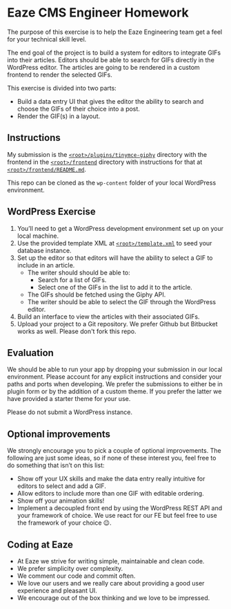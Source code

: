 # Eaze CMS Engineer Homework

The purpose of this exercise is to help the Eaze Engineering team get a feel for your technical skill level.

The end goal of the project is to build a system for editors to integrate GIFs into their articles. Editors should be able to search for GIFs directly in the WordPress editor. The articles are going to be rendered in a custom frontend to render the selected GIFs.

This exercise is divided into two parts:

- Build a data entry UI that gives the editor the ability to search and choose the GIFs of their choice into a post.
- Render the GIF(s) in a layout.

## Instructions

My submission is the [`<root>/plugins/tinymce-giphy`](plugins/tinymce-giphy) directory with the frontend in the [`<root>/frontend`](frontend) directory with instructions for that at [`<root>/frontend/README.md`](frontend/README.md).

This repo can be cloned as the `wp-content` folder of your local WordPress environment.

## WordPress Exercise

1. You’ll need to get a WordPress development environment set up on your local machine.
2. Use the provided template XML at [`<root>/template.xml`](template.xml) to seed your database instance.
3. Set up the editor so that editors will have the ability to select a GIF to include in an article.
   - The writer should should be able to:
     - Search for a list of GIFs.
     - Select one of the GIFs in the list to add it to the article.
   - The GIFs should be fetched using the Giphy API.
   - The writer should be able to select the GIF through the WordPress editor.
4. Build an interface to view the articles with their associated GIFs.
5. Upload your project to a Git repository. We prefer Github but Bitbucket works as well. Please don't fork this repo.

## Evaluation

We should be able to run your app by dropping your submission in our local environment. Please account for any explicit instructions and consider your paths and ports when developing. We prefer the submissions to either be in plugin form or by the addition of a custom theme. If you prefer the latter we have provided a starter theme for your use.

Please do not submit a WordPress instance.

## Optional improvements

We strongly encourage you to pick a couple of optional improvements. The following are just some ideas, so if none of these interest you, feel free to do something that isn’t on this list:

- Show off your UX skills and make the data entry really intuitive for editors to select and add a GIF.
- Allow editors to include more than one GIF with editable ordering.
- Show off your animation skills!
- Implement a decoupled front end by using the WordPress REST API and your framework of choice. We use react for our FE but feel free to use the framework of your choice 😉.

## Coding at Eaze

- At Eaze we strive for writing simple, maintainable and clean code.
- We prefer simplicity over complexity.
- We comment our code and commit often.
- We love our users and we really care about providing a good user experience and pleasant UI.
- We encourage out of the box thinking and we love to be impressed.
